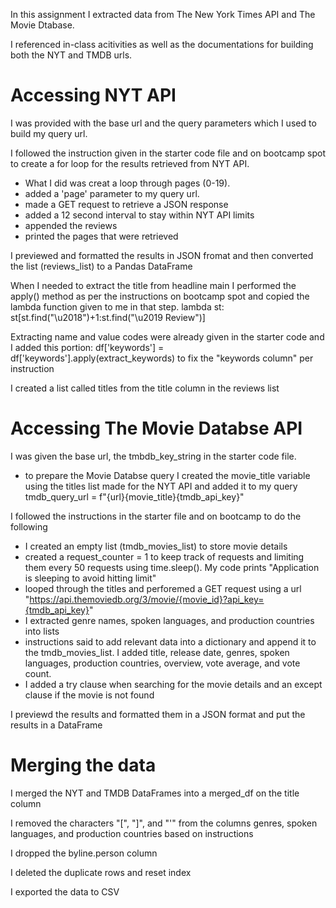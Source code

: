 In this assignment I extracted data from The New York Times API and The Movie Dtabase.

I referenced in-class acitivities as well as the documentations for building both the NYT and TMDB urls.

# Accessing NYT API
I was provided with the base url and the query parameters which I used to build my query url.

I followed the instruction given in the starter code file and on bootcamp spot to create a for loop for the results retrieved from NYT API. 
- What I did was creat a loop through pages (0-19). 
- added a 'page' parameter to my query url. 
- made a GET request to retrieve a JSON response
- added a 12 second interval to stay within NYT API limits 
- appended the reviews
- printed the pages that were retrieved

I previewed and formatted the results in JSON fromat and then converted the list (reviews_list) to a Pandas DataFrame

When I needed to extract the title from headline main I performed the apply() method as per the instructions on bootcamp spot and copied the lambda function given to me in that step.
lambda st: st[st.find("\u2018")+1:st.find("\u2019 Review")]

Extracting name and value codes were already given in the starter code and I added this portion:
df['keywords'] = df['keywords'].apply(extract_keywords)
to fix the "keywords column" per instruction

I created a list called titles from the title column in the reviews list

# Accessing The Movie Databse API
I was given the base url, the tmbdb_key_string in the starter code file.
- to prepare the Movie Databse query I created the movie_title variable using the titles list made for the NYT API and added it to my query 
tmdb_query_url = f"{url}{movie_title}{tmdb_api_key}"


I followed the instructions in the starter file and on bootcamp to do the following
- I created an empty list (tmdb_movies_list) to store movie details
- created a request_counter = 1
to keep track of requests and limiting them every 50 requests using  time.sleep(). My code prints "Application is sleeping to avoid hitting limit"
- looped through the titles and perforemed a GET request using a url "https://api.themoviedb.org/3/movie/{movie_id}?api_key={tmdb_api_key}"
- I extracted genre names, spoken languages, and production countries into lists 
- instructions said to add relevant data into a dictionary and append it to the tmdb_movies_list. I added title, release date, genres, spoken languages, production countries, overview, vote average, and vote count.
- I added a try clause when searching for the movie details and an except clause if the movie is not found 

I previewd the results and formatted them in a JSON format and put the results in a DataFrame

# Merging the data

I merged the NYT and TMDB DataFrames into a merged_df on the title column

I removed the characters "[", "]", and "'" from the columns genres, spoken languages, and production countries based on instructions

I dropped the byline.person column

I deleted the duplicate rows and reset index 

I exported the data to CSV

